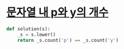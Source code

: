# [문자열 내 p와 y의 개수](https://programmers.co.kr/learn/courses/30/lessons/12916)

```python
def solution(s):
    _s = s.lower()
    return _s.count('p') == _s.count('y')
```
